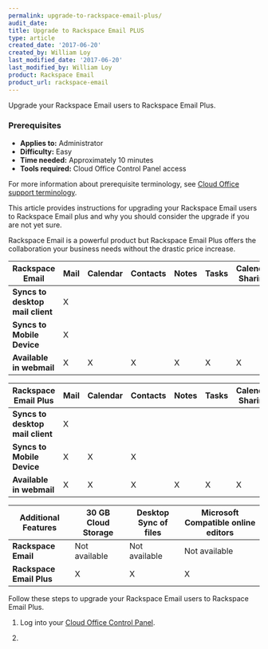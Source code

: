 ```yaml
---
permalink: upgrade-to-rackspace-email-plus/
audit_date:
title: Upgrade to Rackspace Email PLUS
type: article
created_date: '2017-06-20'
created_by: William Loy
last_modified_date: '2017-06-20'
last_modified_by: William Loy
product: Rackspace Email
product_url: rackspace-email
---
```

Upgrade your Rackspace Email users to Rackspace Email Plus.

### Prerequisites

- **Applies to:** Administrator
- **Difficulty:** Easy
- **Time needed:** Approximately 10 minutes
- **Tools required:** Cloud Office Control Panel access

For more information about prerequisite terminology, see [Cloud Office support terminology](/how-to/cloud-office-support-terminology/).

This article provides instructions for upgrading your Rackspace Email users to Rackspace Email plus and why you should consider the
upgrade if you are not yet sure.

Rackspace Email is a powerful product but Rackspace Email Plus offers the collaboration your business needs without the
drastic price increase.


| Rackspace Email | Mail | Calendar | Contacts | Notes | Tasks | Calendar Sharing |
|---|---|---|---|---|---|---|
|**Syncs to desktop mail client**| X | | | | | |
|**Syncs to Mobile Device**| X | | | | | |
|**Available in webmail**|  X | X | X | X | X | X |


| Rackspace Email Plus | Mail | Calendar | Contacts | Notes | Tasks | Calendar Sharing |
|---|---|---|---|---|---|---|
|**Syncs to desktop mail client**| X |  |  |  | | |
|**Syncs to Mobile Device**| X | X | X | | |  |
|**Available in webmail**| X | X | X | X | X | X |

|Additional Features | 30 GB Cloud Storage | Desktop Sync of files | Microsoft Compatible online editors |
|---|---|---|---|
| **Rackspace Email** | Not available | Not available | Not available |
| **Rackspace Email Plus** | X | X | X |



Follow these steps to upgrade your Rackspace Email users to Rackspace Email Plus.

1. Log into your [Cloud Office Control Panel](https://cp.rackspace.com/Login.aspx?ReturnUrl=%2f "Cloud Office Control Panel").

2.
